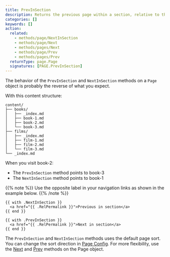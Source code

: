 ```yaml
---
title: PrevInSection
description: Returns the previous page within a section, relative to the given page.  
categories: []
keywords: []
action:
  related:
    - methods/page/NextInSection
    - methods/page/Next
    - methods/pages/Next
    - methods/page/Prev
    - methods/pages/Prev
  returnType: page.Page
  signatures: [PAGE.PrevInSection]
---
```



The behavior of the `PrevInSection` and `NextInSection` methods on a `Page` object is probably the reverse of what you expect.

With this content structure:

```text
content/
├── books/
│   ├── _index.md
│   ├── book-1.md
│   ├── book-2.md
│   └── book-3.md
├── films/
│   ├── _index.md
│   ├── film-1.md
│   ├── film-2.md
│   └── film-3.md
└── _index.md
```

When you visit book-2:

- The `PrevInSection` method points to book-3
- The `NextInSection` method points to book-1

{{% note %}}
Use the opposite label in your navigation links as shown in the example below.
{{% /note %}}

```go-html-template
{{ with .NextInSection }}
  <a href="{{ .RelPermalink }}">Previous in section</a>
{{ end }}

{{ with .PrevInSection }}
  <a href="{{ .RelPermalink }}">Next in section</a>
{{ end }}
```


The `PrevInSection` and `NextInSection` methods uses the default page sort. You can change the sort direction in [Page Config](getting-started/configuration/#configure-page). For more flexibility, use the [Next] and [Prev] methods on the Page object.

[date]: /methods/page/date/
[weight]: /methods/page/weight/
[linkTitle]: /methods/page/linktitle/
[title]: /methods/page/title/
[Next]: /methods/page/next/
[Prev]: /methods/page/prev/
